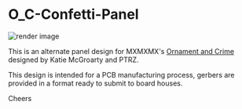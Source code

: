 # O_C-Confetti-Panel
![render image](https://github.com/szefski/O_C-Confetti-Panel/blob/master/render.png)

This is an alternate panel design for MXMXMX's [Ornament and Crime](https://github.com/mxmxmx/O_C) designed by Katie McGroarty and PTRZ.

This design is intended for a PCB manufacturing process, gerbers are provided in a format ready to submit to board houses.

Cheers
